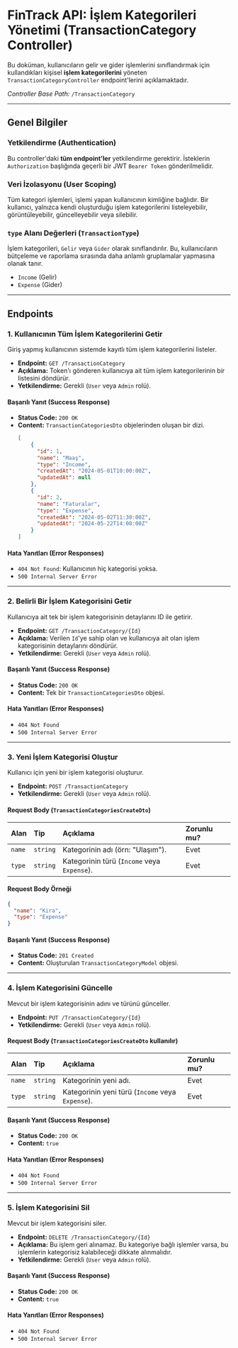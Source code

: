 # FinTrack API: İşlem Kategorileri Yönetimi (TransactionCategory Controller)

Bu doküman, kullanıcıların gelir ve gider işlemlerini sınıflandırmak için kullandıkları kişisel **işlem kategorilerini** yöneten `TransactionCategoryController` endpoint'lerini açıklamaktadır.

*Controller Base Path:* `/TransactionCategory`

---

## Genel Bilgiler

### Yetkilendirme (Authentication)

Bu controller'daki **tüm endpoint'ler** yetkilendirme gerektirir. İsteklerin `Authorization` başlığında geçerli bir JWT `Bearer Token` gönderilmelidir.

### Veri İzolasyonu (User Scoping)

Tüm kategori işlemleri, işlemi yapan kullanıcının kimliğine bağlıdır. Bir kullanıcı, yalnızca kendi oluşturduğu işlem kategorilerini listeleyebilir, görüntüleyebilir, güncelleyebilir veya silebilir.

### `type` Alanı Değerleri (`TransactionType`)

İşlem kategorileri, `Gelir` veya `Gider` olarak sınıflandırılır. Bu, kullanıcıların bütçeleme ve raporlama sırasında daha anlamlı gruplamalar yapmasına olanak tanır.
*   `Income` (Gelir)
*   `Expense` (Gider)

---

## Endpoints

### 1. Kullanıcının Tüm İşlem Kategorilerini Getir

Giriş yapmış kullanıcının sistemde kayıtlı tüm işlem kategorilerini listeler.

*   **Endpoint:** `GET /TransactionCategory`
*   **Açıklama:** Token'ı gönderen kullanıcıya ait tüm işlem kategorilerinin bir listesini döndürür.
*   **Yetkilendirme:** Gerekli (`User` veya `Admin` rolü).

#### Başarılı Yanıt (Success Response)
*   **Status Code:** `200 OK`
*   **Content:** `TransactionCategoriesDto` objelerinden oluşan bir dizi.
    ```json
    [
        {
          "id": 1,
          "name": "Maaş",
          "type": "Income",
          "createdAt": "2024-05-01T10:00:00Z",
          "updatedAt": null
        },
        {
          "id": 2,
          "name": "Faturalar",
          "type": "Expense",
          "createdAt": "2024-05-02T11:30:00Z",
          "updatedAt": "2024-05-22T14:00:00Z"
        }
    ]
    ```

#### Hata Yanıtları (Error Responses)
*   `404 Not Found`: Kullanıcının hiç kategorisi yoksa.
*   `500 Internal Server Error`

---

### 2. Belirli Bir İşlem Kategorisini Getir

Kullanıcıya ait tek bir işlem kategorisinin detaylarını ID ile getirir.

*   **Endpoint:** `GET /TransactionCategory/{Id}`
*   **Açıklama:** Verilen `Id`'ye sahip olan ve kullanıcıya ait olan işlem kategorisinin detaylarını döndürür.
*   **Yetkilendirme:** Gerekli (`User` veya `Admin` rolü).

#### Başarılı Yanıt (Success Response)
*   **Status Code:** `200 OK`
*   **Content:** Tek bir `TransactionCategoriesDto` objesi.

#### Hata Yanıtları (Error Responses)
*   `404 Not Found`
*   `500 Internal Server Error`

---

### 3. Yeni İşlem Kategorisi Oluştur

Kullanıcı için yeni bir işlem kategorisi oluşturur.

*   **Endpoint:** `POST /TransactionCategory`
*   **Yetkilendirme:** Gerekli (`User` veya `Admin` rolü).

#### Request Body (`TransactionCategoriesCreateDto`)
| Alan | Tip | Açıklama | Zorunlu mu? |
| :--- | :--- | :--- | :--- |
| `name` | `string` | Kategorinin adı (örn: "Ulaşım"). | Evet |
| `type` | `string` | Kategorinin türü (`Income` veya `Expense`). | Evet |

#### Request Body Örneği
```json
{
  "name": "Kira",
  "type": "Expense"
}
```

#### Başarılı Yanıt (Success Response)
*   **Status Code:** `201 Created`
*   **Content:** Oluşturulan `TransactionCategoryModel` objesi.

---

### 4. İşlem Kategorisini Güncelle

Mevcut bir işlem kategorisinin adını ve türünü günceller.

*   **Endpoint:** `PUT /TransactionCategory/{Id}`
*   **Yetkilendirme:** Gerekli (`User` veya `Admin` rolü).

#### Request Body (`TransactionCategoriesCreateDto` kullanılır)
| Alan | Tip | Açıklama | Zorunlu mu? |
| :--- | :--- | :--- | :--- |
| `name` | `string` | Kategorinin yeni adı. | Evet |
| `type` | `string` | Kategorinin yeni türü (`Income` veya `Expense`). | Evet |

#### Başarılı Yanıt (Success Response)
*   **Status Code:** `200 OK`
*   **Content:** `true`

#### Hata Yanıtları (Error Responses)
*   `404 Not Found`
*   `500 Internal Server Error`

---

### 5. İşlem Kategorisini Sil

Mevcut bir işlem kategorisini siler.

*   **Endpoint:** `DELETE /TransactionCategory/{Id}`
*   **Açıklama:** Bu işlem geri alınamaz. Bu kategoriye bağlı işlemler varsa, bu işlemlerin kategorisiz kalabileceği dikkate alınmalıdır.
*   **Yetkilendirme:** Gerekli (`User` veya `Admin` rolü).

#### Başarılı Yanıt (Success Response)
*   **Status Code:** `200 OK`
*   **Content:** `true`

#### Hata Yanıtları (Error Responses)
*   `404 Not Found`
*   `500 Internal Server Error`